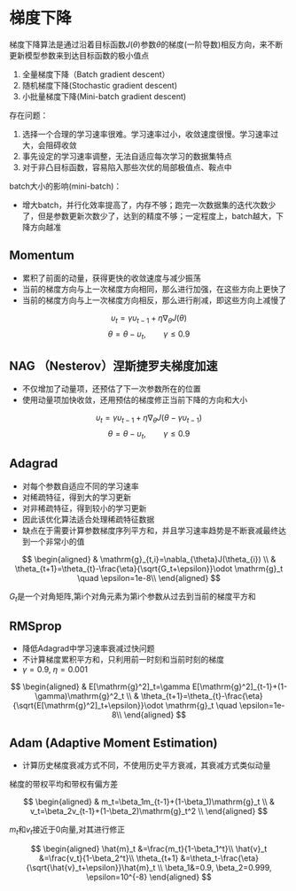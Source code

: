 # 梯度下降

梯度下降算法是通过沿着目标函数$J(\theta)$参数$\theta$的梯度(一阶导数)相反方向，来不断更新模型参数来到达目标函数的极小值点

1. 全量梯度下降（Batch gradient descent）
2. 随机梯度下降(Stochastic gradient descent) 
3. 小批量梯度下降(Mini-batch gradient descent)


存在问题：
1. 选择一个合理的学习速率很难。学习速率过小，收敛速度很慢。学习速率过大，会阻碍收敛
2. 事先设定的学习速率调整，无法自适应每次学习的数据集特点
3. 对于非凸目标函数，容易陷入那些次优的局部极值点、鞍点中

batch大小的影响(mini-batch)：
- 增大batch，并行化效率提高了，内存不够；跑完一次数据集的迭代次数少了，但是参数更新次数少了，达到的精度不够；一定程度上，batch越大，下降方向越准


## Momentum

- 累积了前面的动量，获得更快的收敛速度与减少振荡
- 当前的梯度方向与上一次梯度方向相同，那么进行加强，在这些方向上更快了
- 当前的梯度方向与上一次梯度方向相反，那么进行削减，即这些方向上减慢了

$$\upsilon_{t}=\gamma\upsilon_{t-1}+\eta\nabla_{\theta}J(\theta)$$
$$\theta=\theta-\upsilon_{t},\qquad \gamma\le0.9$$


## NAG （Nesterov）涅斯捷罗夫梯度加速

- 不仅增加了动量项，还预估了下一次参数所在的位置
- 使用动量项加快收敛，还用预估的梯度修正当前下降的方向和大小

$$\upsilon_{t}=\gamma\upsilon_{t-1}+\eta\nabla_{\theta}J(\theta-\gamma\upsilon_{t-1})$$
$$\theta=\theta-\upsilon_{t},\qquad \gamma\le0.9$$


## Adagrad

- 对每个参数自适应不同的学习速率
- 对稀疏特征，得到大的学习更新
- 对非稀疏特征，得到较小的学习更新
- 因此该优化算法适合处理稀疏特征数据
- 缺点在于需要计算参数梯度序列平方和，并且学习速率趋势是不断衰减最终达到一个非常小的值

$$
\begin{aligned}
& \mathrm{g}_{t,i}=\nabla_{\theta}J(\theta_{i}) \\
& \theta_{t+1}=\theta_{t}-\frac{\eta}{\sqrt{G_t+\epsilon}}\odot \mathrm{g}_t \quad \epsilon=1e-8\\
\end{aligned}
$$

$G_t$是一个对角矩阵,第i个对角元素为第i个参数从过去到当前的梯度平方和

## RMSprop

- 降低Adagrad中学习速率衰减过快问题
- 不计算梯度累积平方和，只利用前一时刻和当前时刻的梯度
- $\gamma=0.9$, $\eta=0.001$ 

$$
\begin{aligned}
& E[\mathrm{g}^2]_t=\gamma E[\mathrm{g}^2]_{t-1}+(1-\gamma)\mathrm{g}^2_t  \\
& \theta_{t+1}=\theta_{t}-\frac{\eta}{\sqrt{E[\mathrm{g}^2]_t+\epsilon}}\odot \mathrm{g}_t \quad \epsilon=1e-8\\
\end{aligned}
$$

## Adam (Adaptive Moment Estimation)

- 计算历史梯度衰减方式不同，不使用历史平方衰减，其衰减方式类似动量

梯度的带权平均和带权有偏方差

$$
\begin{aligned}
& m_t=\beta_1m_{t-1}+(1-\beta_1)\mathrm{g}_t  \\
& v_t=\beta_2v_{t-1}+(1-\beta_2)\mathrm{g}_t^2  \\
\end{aligned}
$$

$m_t$和$v_t$接近于0向量,对其进行修正

$$
\begin{aligned}
\hat{m}_t &=\frac{m_t}{1-\beta_1^t}\\
\hat{v}_t &=\frac{v_t}{1-\beta_2^t}\\
\theta_{t+1} &=\theta_t-\frac{\eta}{\sqrt{\hat{v}_t+\epsilon}}\hat{m}_t \\
\beta_1&=0.9, \beta_2=0.999, \epsilon=10^{-8} 
\end{aligned}
$$

